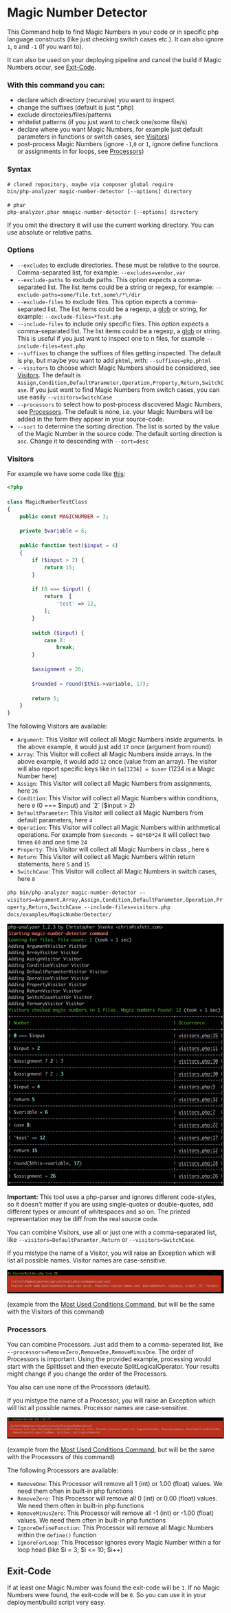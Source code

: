 # Magic Number Detector

This Command help to find Magic Numbers in your code or in specific php language constructs (like just checking switch cases etc.). It can also ignore `1`, `0` and `-1` (if you want to). 

It can also be used on your deploying pipeline and cancel the build if Magic Numbers occur, see [Exit-Code](#exit-code).

### With this command you can:

- declare which directory (recursive) you want to inspect
- change the suffixes (default is just *.php)
- exclude directories/files/patterns
- whitelist patterns (if you just want to check one/some file/s)
- declare where you want Magic Numbers, for example just default parameters in functions or switch cases, see [Visitors](#visitors))
- post-process Magic Numbers (ignore `-1`,`0` or `1`, ignore define functions or assignments in for loops, see [Processors](#processors))

### Syntax

```shell script
# cloned repository, maybe via composer global require
bin/php-analyzer magic-number-detector [--options] directory

# phar
php-analyzer.phar mmagic-number-detector [--options] directory
```

If you omit the directory it will use the current working directory. You can use absolute or relative paths.

### Options

- `--excludes` to exclude directories. These must be relative to the source. Comma-separated list, for example: `--excludes=vendor,var`
- `--exclude-paths` to exclude paths. This option expects a comma-separated list. The list items could be a string or regexp, for example: `--exclude-paths=some/file.txt,some\/*\/dir`
- `--exclude-files` to exclude files. This option expects a comma-separated list. The list items could be a regexp, a [glob](https://www.php.net/glob) or string, for example: `--exclude-files=*Test.php`
- `--include-files` to include only specific files. This option expects a comma-separated list. The list items could be a regexp, a [glob](https://www.php.net/glob) or string. This is useful if you just want to inspect one to n files, for example `--include-files=test.php`
- `--suffixes` to change the suffixes of files getting inspected. The default is `php`, but maybe you want to add `phtml`, with: `--suffixes=php,phtml`
- `--visitors` to choose which Magic Numbers should be considered, see [Visitors](#visitors). The default is `Assign,Condition,DefaultParameter,Operation,Property,Return,SwitchCase`. If you just want to find Magic Numbers from switch cases, you can use easily `--visitors=SwitchCase`
- `--processors` to select how to post-process discovered Magic Numbers, see [Processors](#processors). The default is none, i.e. your Magic Numbers will be added in the form they appear in your source-code.
- `--sort` to determine the sorting direction. The list is sorted by the value of the Magic Number in the source code. The default sorting direction is `asc`. Change it to descending with `--sort=desc`

### Visitors
For example we have some code like [this](examples/MagicNumberDetector/visitors.php):

```php
<?php

class MagicNumberTestClass
{
    public const MAGICNUMBER = 3;

    private $variable = 6;

    public function test($input = 4)
    {
        if ($input > 2) {
            return 15;
        }

        if (0 === $input) {
            return  [
                'test' => 12,
            ];
        }
        
        switch ($input) {
            case 8:
                break;
        }

        $assignment = 26;
        
        $rounded = round($this->variable, 17);

        return 5;
    }
}
```

The following Visitors are available:
- `Argument`: This Visitor will collect all Magic Numbers inside arguments. In the above example, it would just add `17` once (argument from round)
- `Array`: This Visitor will collect all Magic Numbers inside arrays. In the above example, it would add `12` once (value from an array). The visitor will also report specific keys like in `$a[1234] = $user` (1234 is a Magic Number here)
- `Assign`: This Visitor will collect all Magic Numbers from assignments, here `26` 
- `Condition`: This Visitor will collect all Magic Numbers within conditions, here `0` (0 === $input) and `2` ($input > 2)
- `DefaultParameter`: This Visitor will collect all Magic Numbers from default parameters, here `4`
- `Operation`: This Visitor will collect all Magic Numbers within arithmetical operations. For example from `$seconds = 60*60*24` it will collect two times `60` and one time `24`
- `Property`: This Visitor will collect all Magic Numbers in class , here `6`
- `Return`: This Visitor will collect all Magic Numbers within return statements, here `5` and `15`
- `SwitchCase`: This Visitor will collect all Magic Numbers in switch cases, here `8`

`php bin/php-analyzer magic-number-detector --visitors=Argument,Array,Assign,Condition,DefaultParameter,Operation,Property,Return,SwitchCase --include-files=visitors.php docs/examples/MagicNumberDetector/`

<img src="./images/MagicNumberDetector/demo.png">

**Important:** This tool uses a php-parser and ignores different code-styles, so it doesn't matter if you are using single-quotes or double-quotes, add different types or amount of whitespaces and so on. The printed representation may be diff from the real source code.

You can combine Visitors, use all or just one with a comma-separated list, like `--visitors=DefaultParamter,Return` or `--visitors=SwitchCase`.

If you mistype the name of a Visitor, you will raise an Exception which will list all possible names. Visitor names are case-sensitive.

<img src="./images/MostUsedConditions/visitorexception.png">

(example from the [Most Used Conditions Command](/docs/MostUsedConditions.md), but will be the same with the Visitors of this command)

### Processors

You can combine Processors. Just add them to a comma-seperated list, like <br>`--processors=RemoveZero,RemoveOne,RemoveMinusOne`. The order of Processors is important. Using the provided example, processing would start with the SplitIsset and then execute SplitLogicalOperator. Your results might change if you change the order of the Processors.

You also can use none of the Processors (default).

If you mistype the name of a Processor, you will raise an Exception which will list all possible names. Processor names are case-sensitive.

<img src="./images/MostUsedConditions/processorexception.png">

(example from the [Most Used Conditions Command](/docs/MostUsedConditions.md), but will be the same with the Processors of this command)

The following Processors are available:
- `RemoveOne`: This Processor will remove all 1 (int) or 1.00 (float) values. We need them often in built-in php functions
- `RemoveZero`: This Processor will remove all 0 (int) or 0.00 (float) values. We need them often in built-in php functions
- `RemoveMinusZero`: This Processor will remove all -1 (int) or -1.00 (float) values. We need them often in built-in php functions
- `IgnoreDefineFunction`: This Processor will remove all Magic Numbers within the `define()` function
- `IgnoreForLoop`: This Processor ignores every Magic Number within a for loop head (like $i = 3; $i <= 10; $i++)

## Exit-Code
If at least one Magic Number was found the exit-code will be `1`. If no Magic Numbers were found, the exit-code will be `0`. So you can use it in your deployment/build script very easy.
